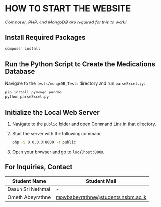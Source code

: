 # HOW TO START THE WEBSITE

*Composer, PHP, and MongoDB are required for this to work!*

## Install Required Packages

```sh
composer install
```

## Run the Python Script to Create the Medications Database

Navigate to the `tests/mongoDB_Tests` directory and run `parseExcel.py`:

```sh
pip install pymongo pandas
python parseExcel.py
```

## Initialize the Local Web Server

1. Navigate to the `public` folder and open Command Line in that directory.
2. Start the server with the following command:

   ```sh
   php -S 0.0.0.0:8000 -t public
   ```

3. Open your browser and go to `localhost:8000`.

## For Inquiries, Contact

| Student Name       | Student Mail                              |
|--------------------|-------------------------------------------|
| Dasun Sri Nethmal  | -                                         |
| Ometh Abeyrathne   | mowbabeyrathne@students.nsbm.ac.lk        |
